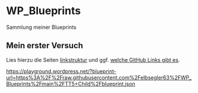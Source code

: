 # WP_Blueprints
Sammlung meiner Blueprints

## Mein erster Versuch
Lies hierzu die Seiten [linkstruktur](linkstruktur.md) und ggf. [welche GitHub Links gibt es](https://github.com/elbsegler63/WP_Blueprints/blob/902336318baf049426b25958df9f0261fe1e023e/welche%20GitHub%20Links%20gibt%20es.md).

https://playground.wordpress.net/?blueprint-url=https%3A%2F%2Fraw.githubusercontent.com%2Felbsegler63%2FWP_Blueprints%2Fmain%2FTT5+Child%2Fblueprint.json

